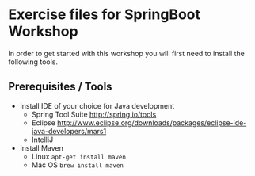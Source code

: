 # Exercise files for SpringBoot Workshop
In order to get started with this workshop you will first need to install the following tools.

## Prerequisites / Tools
* Install IDE of your choice for Java development
	* Spring Tool Suite http://spring.io/tools
	* Eclipse http://www.eclipse.org/downloads/packages/eclipse-ide-java-developers/mars1
	* IntelliJ
* Install Maven
	* Linux ```apt-get install maven```
	* Mac OS ```brew install maven```
